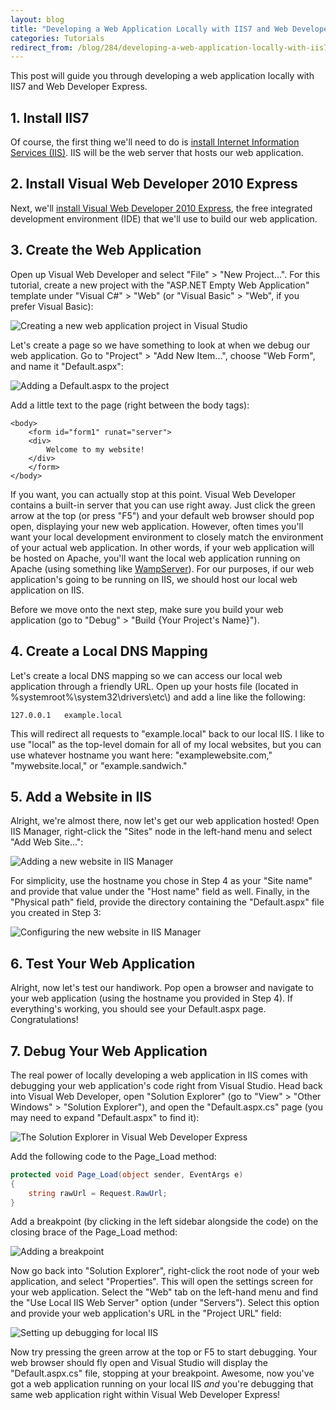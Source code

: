 ```yaml
---
layout: blog
title: "Developing a Web Application Locally with IIS7 and Web Developer Express"
categories: Tutorials
redirect_from: /blog/284/developing-a-web-application-locally-with-iis7-and-web-developer-express/
---
```


This post will guide you through developing a web application locally with IIS7 and Web Developer Express.

## 1\. Install IIS7

Of course, the first thing we'll need to do is [install Internet Information Services (IIS)](http://learn.iis.net/page.aspx/28/installing-iis-on-windows-vista-and-windows-7/). IIS will be the web server that hosts our web application.

## 2\. Install Visual Web Developer 2010 Express

Next, we'll [install Visual Web Developer 2010 Express](http://www.microsoft.com/visualstudio/en-us/products/2010-editions/visual-web-developer-express), the free integrated development environment (IDE) that we'll use to build our web application.

## 3\. Create the Web Application

Open up Visual Web Developer and select "File" > "New Project...". For this tutorial, create a new project with the "ASP.NET Empty Web Application" template under "Visual C#" > "Web" (or "Visual Basic" > "Web", if you prefer Visual Basic):

![Creating a new web application project in Visual Studio](/blog/images/localweb_screen1.png "Local IIS Development: Screenshot 1")

Let's create a page so we have something to look at when we debug our web application. Go to "Project" > "Add New Item...", choose "Web Form", and name it "Default.aspx":

![Adding a Default.aspx to the project](/blog/images/localweb_screen2.png "Local IIS Development: Screenshot 2")

Add a little text to the page (right between the body tags):

```markup
<body>
	<form id="form1" runat="server">
	<div>
		Welcome to my website!
	</div>
	</form>
</body>
```

If you want, you can actually stop at this point. Visual Web Developer contains a built-in server that you can use right away. Just click the green arrow at the top (or press "F5") and your default web browser should pop open, displaying your new web application. However, often times you'll want your local development environment to closely match the environment of your actual web application. In other words, if your web application will be hosted on Apache, you'll want the local web application running on Apache (using something like [WampServer](http://www.wampserver.com/en/)). For our purposes, if our web application's going to be running on IIS, we should host our local web application on IIS.

Before we move onto the next step, make sure you build your web application (go to "Debug" > "Build {Your Project's Name}").

## 4\. Create a Local DNS Mapping

Let's create a local DNS mapping so we can access our local web application through a friendly URL. Open up your hosts file (located in %systemroot%\\system32\\drivers\\etc\\) and add a line like the following:

```markup
127.0.0.1	example.local
```

This will redirect all requests to "example.local" back to our local IIS. I like to use "local" as the top-level domain for all of my local websites, but you can use whatever hostname you want here: "examplewebsite.com," "mywebsite.local," or "example.sandwich."

## 5\. Add a Website in IIS

Alright, we're almost there, now let's get our web application hosted! Open IIS Manager, right-click the "Sites" node in the left-hand menu and select "Add Web Site...":

![Adding a new website in IIS Manager](/blog/images/localweb_screen3.png "Local IIS Development: Screenshot 3")

For simplicity, use the hostname you chose in Step 4 as your "Site name" and provide that value under the "Host name" field as well. Finally, in the "Physical path" field, provide the directory containing the "Default.aspx" file you created in Step 3:

![Configuring the new website in IIS Manager](/blog/images/localweb_screen4.png "Local IIS Development: Screenshot 4")

## 6\. Test Your Web Application

Alright, now let's test our handiwork. Pop open a browser and navigate to your web application (using the hostname you provided in Step 4). If everything's working, you should see your Default.aspx page. Congratulations!

## 7\. Debug Your Web Application

The real power of locally developing a web application in IIS comes with debugging your web application's code right from Visual Studio. Head back into Visual Web Developer, open "Solution Explorer" (go to "View" > "Other Windows" > "Solution Explorer"), and open the "Default.aspx.cs" page (you may need to expand "Default.aspx" to find it):

![The Solution Explorer in Visual Web Developer Express](/blog/images/localweb_screen5.png "Local IIS Development: Screenshot 5")

Add the following code to the Page\_Load method:

```csharp
protected void Page_Load(object sender, EventArgs e)
{
	string rawUrl = Request.RawUrl;
}
```

Add a breakpoint (by clicking in the left sidebar alongside the code) on the closing brace of the Page\_Load method:

![Adding a breakpoint](/blog/images/localweb_screen6.png "Local IIS Development: Screenshot 6")

Now go back into "Solution Explorer", right-click the root node of your web application, and select "Properties". This will open the settings screen for your web application. Select the "Web" tab on the left-hand menu and find the "Use Local IIS Web Server" option (under "Servers"). Select this option and provide your web application's URL in the "Project URL" field:

![Setting up debugging for local IIS](/blog/images/localweb_screen7.png "Local IIS Development: Screenshot 7")

Now try pressing the green arrow at the top or F5 to start debugging. Your web browser should fly open and Visual Studio will display the "Default.aspx.cs" file, stopping at your breakpoint. Awesome, now you've got a web application running on your local IIS _and_ you're debugging that same web application right within Visual Web Developer Express!

